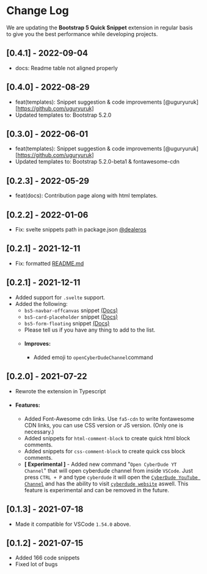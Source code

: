 # Change Log

We are updating the **Bootstrap 5 Quick Snippet** extension in regular basis to give you the best performance while developing projects.

## [0.4.1] - 2022-09-04

- docs: Readme table not aligned properly

## [0.4.0] - 2022-08-29

- feat(templates): Snippet suggestion & code improvements [@uguryuruk][https://github.com/uguryuruk]
- Updated templates to: Bootstrap 5.2.0

## [0.3.0] - 2022-06-01

- feat(templates): Snippet suggestion & code improvements [@uguryuruk][https://github.com/uguryuruk]
- Updated templates to: Bootstrap 5.2.0-beta1 & fontawesome-cdn

## [0.2.3] - 2022-05-29

- feat(docs): Contribution page along with html templates.

## [0.2.2] - 2022-01-06

- Fix: svelte snippets path in package.json [@dealeros](https://github.com/dealeros)

## [0.2.1] - 2021-12-11

- Fix: formatted [README.md](./README.md)

## [0.2.1] - 2021-12-11

- Added support for `.svelte` support.
- Added the following:
  - `bs5-navbar-offcanvas` snippet [(Docs)](https://getbootstrap.com/docs/5.2/components/navbar/#offcanvas)
  - `bs5-card-placeholder` snippet [(Docs)](https://getbootstrap.com/docs/5.2/components/placeholders/)
  - `bs5-form-floating` snippet [(Docs)](https://getbootstrap.com/docs/5.2/forms/floating-labels/#example)
  - Please tell us if you have any thing to add to the list.
  - #### Improves:
    - Added emoji to `openCyberDudeChannel`command

## [0.2.0] - 2021-07-22

- Rewrote the extension in Typescript
- #### Features:
  - Added Font-Awesome cdn links. Use `fa5-cdn` to write fontawesome CDN links, you can use CSS version or JS version. (Only one is necessary.)
  - Added snippets for `html-comment-block` to create quick html block comments.
  - Added snippets for `css-comment-block` to create quick css block comments.
  - **[ Experimental ]** - Added new command "`Open CyberDude YT Channel`" that will open cyberdude channel from inside `VSCode`. Just press `CTRL + P` and type `cyberdude` it will open the [`CyberDude YouTube Channel`](https://www.youtube.com/user/CyberDudeNetworks) and has the ability to visit [`cyberdude website`](https://cyberdudenetworks.com) aswell. This feature is experimental and can be removed in the future.

## [0.1.3] - 2021-07-18

- Made it compatible for VSCode `1.54.0` above.

## [0.1.2] - 2021-07-15

- Added 166 code snippets
- Fixed lot of bugs
